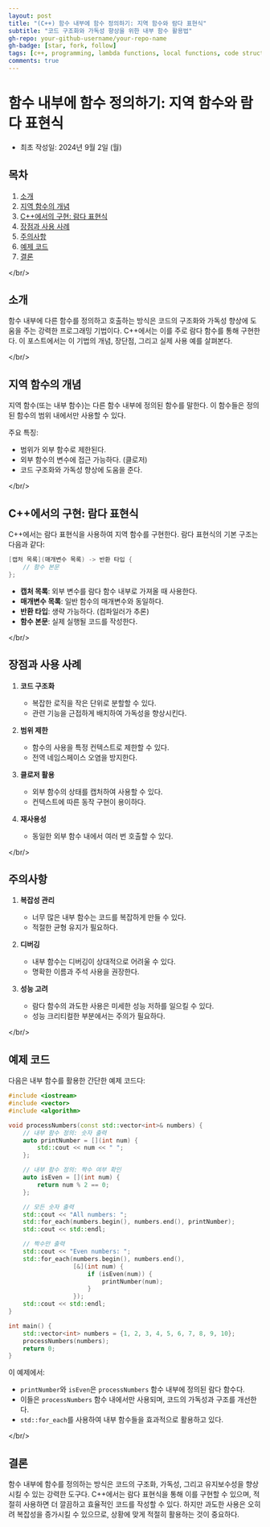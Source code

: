 ```yaml
---
layout: post
title: "(C++) 함수 내부에 함수 정의하기: 지역 함수와 람다 표현식"
subtitle: "코드 구조화와 가독성 향상을 위한 내부 함수 활용법"
gh-repo: your-github-username/your-repo-name
gh-badge: [star, fork, follow]
tags: [c++, programming, lambda functions, local functions, code structure]
comments: true
---
```


# 함수 내부에 함수 정의하기: 지역 함수와 람다 표현식
- 최초 작성일: 2024년 9월 2일 (월)

## 목차
1. [소개](#소개)
2. [지역 함수의 개념](#지역-함수의-개념)
3. [C++에서의 구현: 람다 표현식](#c에서의-구현-람다-표현식)
4. [장점과 사용 사례](#장점과-사용-사례)
5. [주의사항](#주의사항)
6. [예제 코드](#예제-코드)
7. [결론](#결론)

</br/>

## 소개

함수 내부에 다른 함수를 정의하고 호출하는 방식은 코드의 구조화와 가독성 향상에 도움을 주는 강력한 프로그래밍 기법이다. C++에서는 이를 주로 람다 함수를 통해 구현한다. 이 포스트에서는 이 기법의 개념, 장단점, 그리고 실제 사용 예를 살펴본다.

</br/>

## 지역 함수의 개념

지역 함수(또는 내부 함수)는 다른 함수 내부에 정의된 함수를 말한다. 이 함수들은 정의된 함수의 범위 내에서만 사용할 수 있다.

주요 특징:
- 범위가 외부 함수로 제한된다.
- 외부 함수의 변수에 접근 가능하다. (클로저)
- 코드 구조화와 가독성 향상에 도움을 준다.

</br/>

## C++에서의 구현: 람다 표현식

C++에서는 람다 표현식을 사용하여 지역 함수를 구현한다. 람다 표현식의 기본 구조는 다음과 같다:

```cpp
[캡처 목록](매개변수 목록) -> 반환 타입 {
    // 함수 본문
};
```

- **캡처 목록**: 외부 변수를 람다 함수 내부로 가져올 때 사용한다.
- **매개변수 목록**: 일반 함수의 매개변수와 동일하다.
- **반환 타입**: 생략 가능하다. (컴파일러가 추론)
- **함수 본문**: 실제 실행될 코드를 작성한다.

</br/>

## 장점과 사용 사례

1. **코드 구조화**
   - 복잡한 로직을 작은 단위로 분할할 수 있다.
   - 관련 기능을 근접하게 배치하여 가독성을 향상시킨다.

2. **범위 제한**
   - 함수의 사용을 특정 컨텍스트로 제한할 수 있다.
   - 전역 네임스페이스 오염을 방지한다.

3. **클로저 활용**
   - 외부 함수의 상태를 캡처하여 사용할 수 있다.
   - 컨텍스트에 따른 동작 구현이 용이하다.

4. **재사용성**
   - 동일한 외부 함수 내에서 여러 번 호출할 수 있다.

</br/>

## 주의사항

1. **복잡성 관리**
   - 너무 많은 내부 함수는 코드를 복잡하게 만들 수 있다.
   - 적절한 균형 유지가 필요하다.

2. **디버깅**
   - 내부 함수는 디버깅이 상대적으로 어려울 수 있다.
   - 명확한 이름과 주석 사용을 권장한다.

3. **성능 고려**
   - 람다 함수의 과도한 사용은 미세한 성능 저하를 일으킬 수 있다.
   - 성능 크리티컬한 부분에서는 주의가 필요하다.

</br/>

## 예제 코드

다음은 내부 함수를 활용한 간단한 예제 코드다:

```cpp
#include <iostream>
#include <vector>
#include <algorithm>

void processNumbers(const std::vector<int>& numbers) {
    // 내부 함수 정의: 숫자 출력
    auto printNumber = [](int num) {
        std::cout << num << " ";
    };

    // 내부 함수 정의: 짝수 여부 확인
    auto isEven = [](int num) {
        return num % 2 == 0;
    };

    // 모든 숫자 출력
    std::cout << "All numbers: ";
    std::for_each(numbers.begin(), numbers.end(), printNumber);
    std::cout << std::endl;

    // 짝수만 출력
    std::cout << "Even numbers: ";
    std::for_each(numbers.begin(), numbers.end(), 
                  [&](int num) {
                      if (isEven(num)) {
                          printNumber(num);
                      }
                  });
    std::cout << std::endl;
}

int main() {
    std::vector<int> numbers = {1, 2, 3, 4, 5, 6, 7, 8, 9, 10};
    processNumbers(numbers);
    return 0;
}
```

이 예제에서:
- `printNumber`와 `isEven`은 `processNumbers` 함수 내부에 정의된 람다 함수다.
- 이들은 `processNumbers` 함수 내에서만 사용되며, 코드의 가독성과 구조를 개선한다.
- `std::for_each`를 사용하여 내부 함수들을 효과적으로 활용하고 있다.

</br/>

## 결론

함수 내부에 함수를 정의하는 방식은 코드의 구조화, 가독성, 그리고 유지보수성을 향상시킬 수 있는 강력한 도구다. C++에서는 람다 표현식을 통해 이를 구현할 수 있으며, 적절히 사용하면 더 깔끔하고 효율적인 코드를 작성할 수 있다. 하지만 과도한 사용은 오히려 복잡성을 증가시킬 수 있으므로, 상황에 맞게 적절히 활용하는 것이 중요하다.
